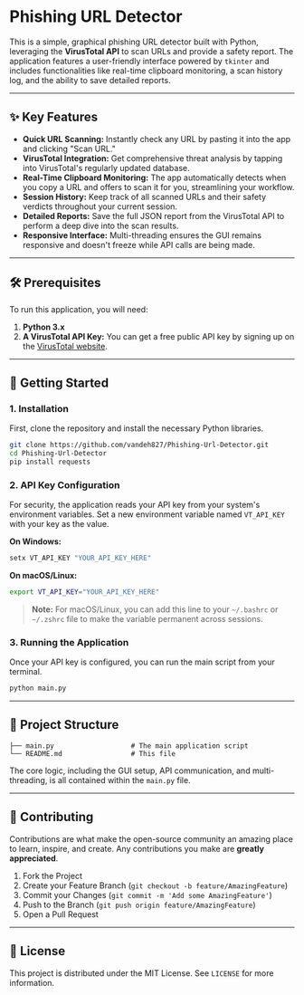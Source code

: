 # Phishing URL Detector

This is a simple, graphical phishing URL detector built with Python, leveraging the **VirusTotal API** to scan URLs and provide a safety report. The application features a user-friendly interface powered by `tkinter` and includes functionalities like real-time clipboard monitoring, a scan history log, and the ability to save detailed reports.

-----

## ✨ Key Features

  * **Quick URL Scanning:** Instantly check any URL by pasting it into the app and clicking "Scan URL."
  * **VirusTotal Integration:** Get comprehensive threat analysis by tapping into VirusTotal's regularly updated database.
  * **Real-Time Clipboard Monitoring:** The app automatically detects when you copy a URL and offers to scan it for you, streamlining your workflow.
  * **Session History:** Keep track of all scanned URLs and their safety verdicts throughout your current session.
  * **Detailed Reports:** Save the full JSON report from the VirusTotal API to perform a deep dive into the scan results.
  * **Responsive Interface:** Multi-threading ensures the GUI remains responsive and doesn't freeze while API calls are being made.

-----

## 🛠️ Prerequisites

To run this application, you will need:

1.  **Python 3.x**
2.  **A VirusTotal API Key:** You can get a free public API key by signing up on the [VirusTotal website](https://www.virustotal.com/gui/my-apikey).

-----

## 🚀 Getting Started

### 1\. Installation

First, clone the repository and install the necessary Python libraries.

```bash
git clone https://github.com/vandeh827/Phishing-Url-Detector.git
cd Phishing-Url-Detector
pip install requests
```

### 2\. API Key Configuration

For security, the application reads your API key from your system's environment variables. Set a new environment variable named `VT_API_KEY` with your key as the value.

**On Windows:**

```bash
setx VT_API_KEY "YOUR_API_KEY_HERE"
```

**On macOS/Linux:**

```bash
export VT_API_KEY="YOUR_API_KEY_HERE"
```

> **Note:** For macOS/Linux, you can add this line to your `~/.bashrc` or `~/.zshrc` file to make the variable permanent across sessions.

### 3\. Running the Application

Once your API key is configured, you can run the main script from your terminal.

```bash
python main.py
```

-----

## 📂 Project Structure

```
├── main.py                   # The main application script
└── README.md                 # This file
```

The core logic, including the GUI setup, API communication, and multi-threading, is all contained within the `main.py` file.

-----

## 🤝 Contributing

Contributions are what make the open-source community an amazing place to learn, inspire, and create. Any contributions you make are **greatly appreciated**.

1.  Fork the Project
2.  Create your Feature Branch (`git checkout -b feature/AmazingFeature`)
3.  Commit your Changes (`git commit -m 'Add some AmazingFeature'`)
4.  Push to the Branch (`git push origin feature/AmazingFeature`)
5.  Open a Pull Request

-----

## 📄 License

This project is distributed under the MIT License. See `LICENSE` for more information.
